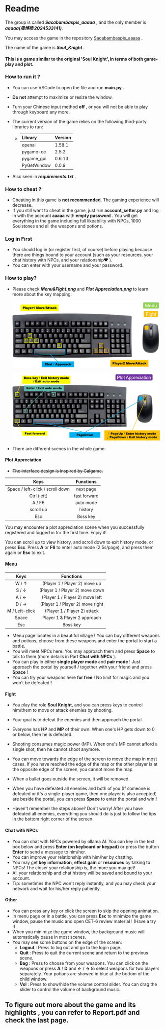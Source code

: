 # Readme

The group is called ***Sacabambaspis_aaaaa*** , and the only member is ***aaaaa(周博扬 2024533141)***.

You may access the game in the repository [Sacabambaspis_aaaaa](https://github.com/aaaaa114514-1/Sacabambaspis_aaaaa) .

The name of the game is ***Soul_Knight*** .

#### This is a game similar to the original 'Soul Knight', in terms of both **game-play** and **plot**.

### How to run it ?

- You can use VSCode to open the file and run **main.py** .

- **Do not** attempt to maximize or resize the window.

- Turn your Chinese input method **off** , or you will not be able to play through keyboard any more.

- The current version of the game relies on the following third-party libraries to run:
  - | Library     | Version |
    | ----------- | ------- |
    | openai      | 1.58.1  |
    | pygame-ce   | 2.5.2   |
    | pygame_gui  | 0.6.13  |
    | PyGetWindow | 0.0.9   |

- Also seen in ***requirements.txt*** .

### **How to cheat** ?

- Cheating in this game is **not recommended**. The gaming experience will decrease.
- If you still want to cheat in the game, just run **account_setter.py** and log in with the account **aaaaa** with **empty password** . You will get everything in the game including full likeability with NPCs, 1000 Soulstones and all the weapons and potions. 

### Log in First

- You should log in (or register first, of course) before playing because there are things bound to your account (such as your resources, your chat history with NPCs, and your relationship❤ ).
- You can enter with your username and your password.

### How to play?

- Please check ***Menu&Fight.png*** and ***Plot Appreciation.png*** to learn more about the key mapping:

  ![](Menu&Fight.png)

  ![](Plot_Appreciation.png)

- There are different scenes in the whole game:

#### Plot Appreciation

- ~~The interface design is inspired by Galgame.~~

|             **Keys**             | **Functions** |
| :------------------------------: | :-----------: |
| Space / left-click / scroll down |   next page   |
|           Ctrl (left)            | fast forward  |
|              A / F6              |   auto mode   |
|            scroll up             |    history    |
|               Esc                |   Boss key    |

You may encounter a plot appreciation scene when you successfully registered and logged in for the first time. Enjoy it!

You can scroll up to view history, and scroll down to exit history mode, or press **Esc**. Press **A** or **F6** to enter auto mode (2.5s/page), and press them again or **Esc** to exit.

#### Menu

|    **Keys**    |          **Functions**           |
| :------------: | :------------------------------: |
|     W / ↑      |  (Player 1 / Player 2) move up   |
|     S / ↓      | (Player 1 / Player 2) move down  |
|     A / ←      | (Player 1 / Player 2) move left  |
|     D / →      | (Player 1 / Player 2) move right |
| M / Left-click |   (Player 1 / Player 2) attack   |
|     Space      |   Player 1 & Player 2 approach   |
|      Esc       |             Boss key             |

- Menu page locates in a beautiful village ! You can buy different weapons and potions, choose from these weapons and enter the portal to start a battle.
- You will meet NPCs here. You may approach them and press **Space** to talk to them (more details in Part **Chat with NPCs** ). 
- You can play in either **single player mode** and **pair mode** ! Just approach the portal by yourself / together with your friend and press **Space** !
- You can try your weapons here **for free** ! No limit for magic and you won't be defeated !

#### Fight

- You play the role **Soul Knight**, and you can press keys to control him/them to move or attack enemies by shooting.

- Your goal is to defeat the enemies and then approach the portal.
- Everyone has **HP** and **MP** of their own. When one's HP gets down to 0 or below, then he is defeated.
- Shooting consumes magic power (MP). When one's MP cannot afford a single shot, then he cannot shoot anymore.
- You can move towards the edge of the screen to move the map in most cases. If you have reached the edge of the map or the other player is at the opposite edge of the screen, you cannot move the map.
- When a bullet goes outside the screen, it will be removed.
- When you have defeated all enemies and both of you (If someone is defeated or it's a single-player game, then one player is also accepted) are beside the portal, you can press **Space** to enter the portal and win !

- Haven't remember the steps above? Don't worry! After you have defeated all enemies, everything you should do is just to follow the tips in the bottom right corner of the screen.

#### Chat with NPCs

- You can chat with NPCs powered by ollama AI. You can key in the text box below and press **Enter (on keyboard or keypad)** or press the button **Enter** to send a message to him/her.
- You can improve your relationship with him/her by chatting.
- You may get **key information**, **effect gain** or **resources** by talking to NPCs! The closer your relationship is, the more you may get!
- All your relationship and chat history will be saved and bound to your account.
- Tip: sometimes the NPC won't reply instantly, and you may check your network and wait for his/her reply patiently.

#### Other

- You can press any key or click the screen to skip the opening animation.
- In menu page or in a battle, you can press **Esc** to minimize the game window, pause the music and open CET-6 review material ! (Have a try !)
- When you minimize the game window, the background music will automatically pause in most scenes.
- You may see some buttons on the edge of the screen:
  - **Logout** : Press to log out and go to the login page.
  - **Quit** : Press to quit the current scene and return to the previous scene.
  - **Bag** : Press to choose from your weapons. You can click on the weapons or press **A** / **D** and **←** / **→** to select weapons for two players separately. Your potions are showed in blue at the bottom of the child window.
  - **Vol** : Press to show/hide the volume control slider. You can drag the slider to control the volume of background music.

## To figure out more about the game and its **highlights** , you can refer to **Report.pdf** and check **the last page**.
